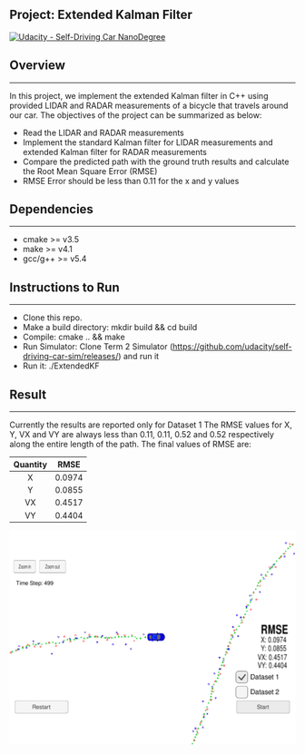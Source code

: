 ## Project: Extended Kalman Filter
[![Udacity - Self-Driving Car NanoDegree](https://s3.amazonaws.com/udacity-sdc/github/shield-carnd.svg)](http://www.udacity.com/drive)

## Overview
---
In this project, we implement the extended Kalman filter in C++ using provided LIDAR and RADAR measurements of a bicycle that travels around our car. The objectives of the project can be summarized as below:

* Read the LIDAR and RADAR measurements
* Implement the standard Kalman filter for LIDAR measurements and extended Kalman filter for RADAR measurements 
* Compare the predicted path with the ground truth results and calculate the Root Mean Square Error (RMSE)
* RMSE Error should be less than 0.11 for the x and y values


[//]: # (Image References)

[image1]: ./write_up_images/snapshot_simulator.png "snapshot_simulator"

## Dependencies
---
* cmake >= v3.5
* make >= v4.1
* gcc/g++ >= v5.4

## Instructions to Run
---
* Clone this repo.
* Make a build directory: mkdir build && cd build
* Compile: cmake .. && make
* Run Simulator: Clone Term 2 Simulator (https://github.com/udacity/self-driving-car-sim/releases/) and run it
* Run it: ./ExtendedKF 

## Result
---
Currently the results are reported only for Dataset 1
The RMSE values for X, Y, VX and VY are always less than 0.11, 0.11, 0.52 and 0.52 respectively along the entire length of the path. 
The final values of RMSE are:

| Quantity         		|     RMSE	        							|
|:---------------------:|:---------------------------------------------:|
| X         			| 0.0974   										|
| Y				     	| 0.0855									 	|
| VX					| 0.4517										|
| VY	      			| 0.4404 										|

![alt text][image1]
